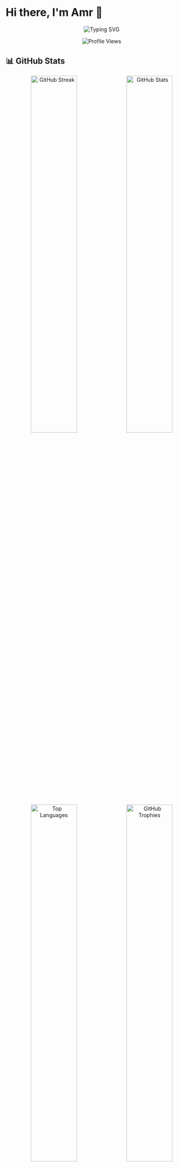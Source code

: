 # Hi there, I'm Amr 👋

<div align="center">
  
  ![Typing SVG](https://readme-typing-svg.herokuapp.com?font=Fira+Code&weight=600&size=30&pause=1000&color=70A5FD&center=true&vCenter=true&random=false&width=600&lines=Software+Engineer;Backend+Developer;Go+Enthusiast;Problem+Solver)

  <img src="https://komarev.com/ghpvc/?username=rixtrayker&style=for-the-badge&color=70a5fd" alt="Profile Views" />
</div>

## 📊 GitHub Stats

<div align="center">
  <img src="https://github-readme-streak-stats.herokuapp.com/?user=rixtrayker&theme=tokyonight&hide_border=true" alt="GitHub Streak" width="49%" />
  <img src="https://github-readme-stats.vercel.app/api?username=rixtrayker&show_icons=true&theme=tokyonight&hide_border=true&rank_icon=github" alt="GitHub Stats" width="49%" />
</div>

<div align="center">
  <img src="https://github-readme-stats.vercel.app/api/top-langs/?username=rixtrayker&layout=compact&theme=tokyonight&hide_border=true" alt="Top Languages" width="49%" />
  <img src="https://github-profile-trophy.vercel.app/?username=rixtrayker&theme=tokyonight&no-frame=true&row=1&column=4" alt="GitHub Trophies" width="49%" />
</div>

<img src="https://github-readme-activity-graph.vercel.app/graph?username=rixtrayker&theme=tokyo-night&bg_color=1a1b27&color=70a5fd&line=70a5fd&point=20c594&area=true&hide_border=true" alt="Activity Graph" width="100%" />

## 🚀 Featured Projects

<div align="center">

[![Golang Interview](https://github-readme-stats.vercel.app/api/pin/?username=rixtrayker&repo=golang-interview&theme=tokyonight)](https://github.com/rixtrayker/golang-interview)
[![SMPP Relay Service](https://github-readme-stats.vercel.app/api/pin/?username=rixtrayker&repo=smpp-relay-service&theme=tokyonight)](https://github.com/rixtrayker/smpp-relay-service)
[![Go Loadbalancer](https://github-readme-stats.vercel.app/api/pin/?username=rixtrayker&repo=go-loadbalancer&theme=tokyonight)](https://github.com/rixtrayker/go-loadbalancer)
[![Medical Rep](https://github-readme-stats.vercel.app/api/pin/?username=rixtrayker&repo=medical-rep&theme=tokyonight)](https://github.com/rixtrayker/medical-rep)

</div>

## 💻 Tech Stack

<div align="center">
  
  ![Go](https://img.shields.io/badge/go-%2300ADD8.svg?style=for-the-badge&logo=go&logoColor=white)
  ![PHP](https://img.shields.io/badge/php-%23777BB4.svg?style=for-the-badge&logo=php&logoColor=white)
  ![Python](https://img.shields.io/badge/python-3670A0?style=for-the-badge&logo=python&logoColor=ffdd54)
  ![NodeJS](https://img.shields.io/badge/node.js-6DA55F?style=for-the-badge&logo=node.js&logoColor=white)
  ![C++](https://img.shields.io/badge/c++-%2300599C.svg?style=for-the-badge&logo=c%2B%2B&logoColor=white)
  ![Java](https://img.shields.io/badge/java-%23ED8B00.svg?style=for-the-badge&logo=openjdk&logoColor=white)
  
  ![Docker](https://img.shields.io/badge/docker-%230db7ed.svg?style=for-the-badge&logo=docker&logoColor=white)
  ![Kubernetes](https://img.shields.io/badge/kubernetes-%23326ce5.svg?style=for-the-badge&logo=kubernetes&logoColor=white)
  ![AWS](https://img.shields.io/badge/AWS-%23FF9900.svg?style=for-the-badge&logo=amazon-aws&logoColor=white)
  ![MySQL](https://img.shields.io/badge/mysql-%2300f.svg?style=for-the-badge&logo=mysql&logoColor=white)
  ![Postgres](https://img.shields.io/badge/postgres-%23316192.svg?style=for-the-badge&logo=postgresql&logoColor=white)
  ![MongoDB](https://img.shields.io/badge/MongoDB-%234ea94b.svg?style=for-the-badge&logo=mongodb&logoColor=white)
  ![Redis](https://img.shields.io/badge/redis-%23DD0031.svg?style=for-the-badge&logo=redis&logoColor=white)
  ![RabbitMQ](https://img.shields.io/badge/rabbitmq-%23FF6600.svg?style=for-the-badge&logo=rabbitmq&logoColor=white)
  ![Kafka](https://img.shields.io/badge/Apache%20Kafka-000?style=for-the-badge&logo=apachekafka)
  
</div>

## 🌟 GitHub Contribution

<div align="center">
  <picture>
    <source media="(prefers-color-scheme: dark)" srcset="https://raw.githubusercontent.com/rixtrayker/rixtrayker/output/github-contribution-grid-snake-dark.svg" />
    <source media="(prefers-color-scheme: light)" srcset="https://raw.githubusercontent.com/rixtrayker/rixtrayker/output/github-contribution-grid-snake.svg" />
    <img alt="GitHub contribution snake animation" src="https://raw.githubusercontent.com/rixtrayker/rixtrayker/output/github-contribution-grid-snake-dark.svg" />
  </picture>
</div>

## 📫 Connect With Me

<div align="center">
  <a href="https://linkedin.com/in/your-linkedin" target="_blank">
    <img src="https://img.shields.io/badge/LinkedIn-0077B5?style=for-the-badge&logo=linkedin&logoColor=white" alt="LinkedIn"/>
  </a>
  <a href="https://twitter.com/your-twitter" target="_blank">
    <img src="https://img.shields.io/badge/Twitter-1DA1F2?style=for-the-badge&logo=twitter&logoColor=white" alt="Twitter"/>
  </a>
  <a href="https://t.me/rixtrayker" target="_blank">
    <img src="https://img.shields.io/badge/Telegram-2CA5E0?style=for-the-badge&logo=telegram&logoColor=white" alt="Telegram"/>
  </a>
</div>

---

<div align="center">
  <img src="https://quotes-github-readme.vercel.app/api?type=horizontal&theme=tokyonight" alt="Random Dev Quote"/>
</div>
